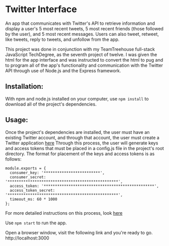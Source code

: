 # Twitter Interface

An app that communicates with Twitter's API to retrieve information and display a user's 5 most recent tweets, 5 most recent friends (those followed by the user), and 5 most recent messages. Users can also tweet, retweet, like tweets, reply to tweets, and unfollow from the app.

This project was done in conjunction with my TeamTreehouse full-stack JavaScript TechDegree, as the seventh project of twelve. I was given the html for the app interface and was instructed to convert the html to pug and to program all of the app's functionality and communication with the Twitter API through use of Node.js and the Express framework.

## Installation:

With npm and node.js installed on your computer, use `npm install` to download all of the project's dependencies.

## Usage:

Once the project's dependencies are installed, the user must have an existing Twitter account, and through that account, the user must create a Twitter application [here](https://apps.twitter.com) Through this process, the user will generate keys and access tokens that must be placed in a config.js file in the project's root directory. The format for placement of the keys and access tokens is as follows:

```
module.exports = {
  consumer_key: '*************************',
  consumer_secret: '*************************************************',
  access_token: '*************************************************',
  access_token_secret: '*************************************************',
  timeout_ms: 60 * 1000
};
```

For more detailed instructions on this process, look [here](http://iag.me/socialmedia/how-to-create-a-twitter-app-in-8-easy-steps/)

Use `npm start` to run the app.

Open a browser window, visit the following link and you're ready to go.
http://localhost:3000
